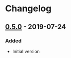 # Changelog

## [0.5.0] - 2019-07-24
### Added
- Initial version

[0.5.0]: https://github.com/isylkin/flappy_bird_clone/compare/1576c33...v0.5.0